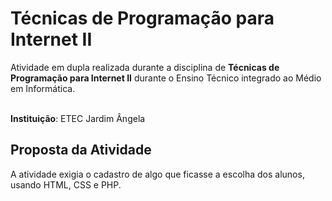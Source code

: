 # Técnicas de Programação para Internet II

Atividade em dupla realizada durante a disciplina de **Técnicas de Programação para Internet II** durante o Ensino Técnico integrado ao Médio em Informática.

<br>**Instituição**: ETEC Jardim Ângela</br>

## Proposta da Atividade

A atividade exigia o cadastro de algo que ficasse a escolha dos alunos, usando HTML, CSS e PHP.
